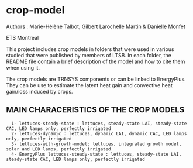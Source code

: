 # crop-model
Authors : Marie-Hélène Talbot, Gilbert Larochelle Martin & Danielle Monfet

ETS Montreal

This project includes crop models in folders that were used in various studied that were published by members of LTSB.
In each folder, the README file contain a brief description of the model and how to cite them when using it.

The crop models are TRNSYS components or can be linked to EnergyPlus. They can be use to estimate the latent heat gain and convective heat gain/loss induced by crops. 


MAIN CHARACERISTICS OF THE CROP MODELS
-----------------------------------

      1- lettuces-steady-state : lettuces, steady-state LAI, steady-state CAC, LED lamps only, perfectly irrigated
      2- lettuces-dynamic : lettuces, dynamic LAI, dynamic CAC, LED lamps only, perfectly irrigated
      3- lettuces-with-growth-model: lettuces, integrated growth model, solar and LED lamps, perfectly irrigated
      4- EnergyPlus lettuces-steady-state : lettuces, steady-state LAI, steady-state CAC, LED lamps only, perfectly irrigated
